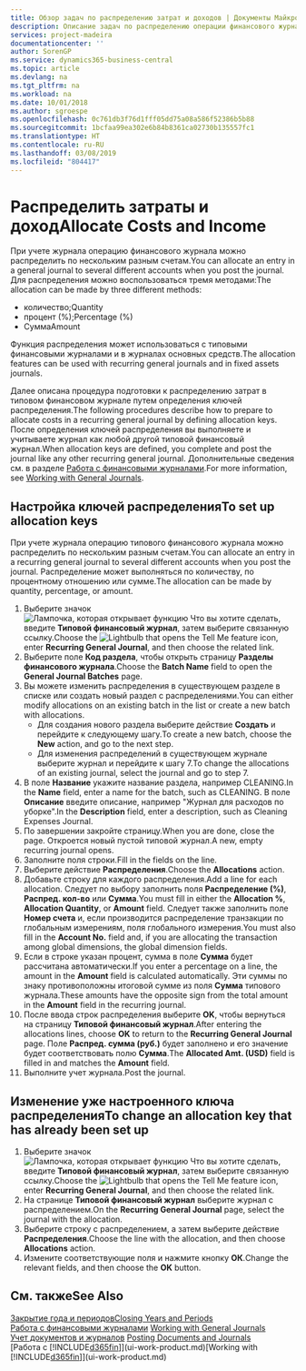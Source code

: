 ```yaml
---
title: Обзор задач по распределению затрат и доходов | Документы Майкрософт
description: Описание задач по распределению операции финансового журнала по нескольким разным счетам при учете журнала.
services: project-madeira
documentationcenter: ''
author: SorenGP
ms.service: dynamics365-business-central
ms.topic: article
ms.devlang: na
ms.tgt_pltfrm: na
ms.workload: na
ms.date: 10/01/2018
ms.author: sgroespe
ms.openlocfilehash: 0c761db3f76d1fff05dd75a08a586f52386b5b88
ms.sourcegitcommit: 1bcfaa99ea302e6b84b8361ca02730b135557fc1
ms.translationtype: HT
ms.contentlocale: ru-RU
ms.lasthandoff: 03/08/2019
ms.locfileid: "804417"
---
```

# <a name="allocate-costs-and-income"></a><span data-ttu-id="c5552-103">Распределить затраты и доход</span><span class="sxs-lookup"><span data-stu-id="c5552-103">Allocate Costs and Income</span></span>
<span data-ttu-id="c5552-104">При учете журнала операцию финансового журнала можно распределить по нескольким разным счетам.</span><span class="sxs-lookup"><span data-stu-id="c5552-104">You can allocate an entry in a general journal to several different accounts when you post the journal.</span></span> <span data-ttu-id="c5552-105">Для распределения можно воспользоваться тремя методами:</span><span class="sxs-lookup"><span data-stu-id="c5552-105">The allocation can be made by three different methods:</span></span>

* <span data-ttu-id="c5552-106">количество;</span><span class="sxs-lookup"><span data-stu-id="c5552-106">Quantity</span></span>
* <span data-ttu-id="c5552-107">процент (%);</span><span class="sxs-lookup"><span data-stu-id="c5552-107">Percentage (%)</span></span>
* <span data-ttu-id="c5552-108">Сумма</span><span class="sxs-lookup"><span data-stu-id="c5552-108">Amount</span></span>

<span data-ttu-id="c5552-109">Функция распределения может использоваться с типовыми финансовыми журналами и в журналах основных средств.</span><span class="sxs-lookup"><span data-stu-id="c5552-109">The allocation features can be used with recurring general journals and in fixed assets journals.</span></span>
<!--You can also distribute the cost or revenue of a line to an intercompany partner when you post a sales or purchase document. When you post the document, a line will be posted in your general journal, and a corresponding line will be created in the intercompany outbox.-->

<span data-ttu-id="c5552-110">Далее описана процедура подготовки к распределению затрат в типовом финансовом журнале путем определения ключей распределения.</span><span class="sxs-lookup"><span data-stu-id="c5552-110">The following procedures describe how to prepare to allocate costs in a recurring general journal by defining allocation keys.</span></span> <span data-ttu-id="c5552-111">После определения ключей распределения вы выполняете и учитываете журнал как любой другой типовой финансовый журнал.</span><span class="sxs-lookup"><span data-stu-id="c5552-111">When allocation keys are defined, you complete and post the journal like any other recurring general journal.</span></span> <span data-ttu-id="c5552-112">Дополнительные сведения см. в разделе [Работа с финансовыми журналами](ui-work-general-journals.md).</span><span class="sxs-lookup"><span data-stu-id="c5552-112">For more information, see [Working with General Journals](ui-work-general-journals.md).</span></span>

## <a name="to-set-up-allocation-keys"></a><span data-ttu-id="c5552-113">Настройка ключей распределения</span><span class="sxs-lookup"><span data-stu-id="c5552-113">To set up allocation keys</span></span>
<span data-ttu-id="c5552-114">При учете журнала операцию типового финансового журнала можно распределить по нескольким разным счетам.</span><span class="sxs-lookup"><span data-stu-id="c5552-114">You can allocate an entry in a recurring general journal to several different accounts when you post the journal.</span></span> <span data-ttu-id="c5552-115">Распределение может выполняться по количеству, по процентному отношению или сумме.</span><span class="sxs-lookup"><span data-stu-id="c5552-115">The allocation can be made by quantity, percentage, or amount.</span></span>
1. <span data-ttu-id="c5552-116">Выберите значок ![Лампочка, которая открывает функцию Что вы хотите сделать](media/ui-search/search_small.png "Что вы хотите сделать"), введите **Типовой финансовый журнал**, затем выберите связанную ссылку.</span><span class="sxs-lookup"><span data-stu-id="c5552-116">Choose the ![Lightbulb that opens the Tell Me feature](media/ui-search/search_small.png "Tell me what you want to do") icon, enter **Recurring General Journal**, and then choose the related link.</span></span>
2. <span data-ttu-id="c5552-117">Выберите поле **Код раздела**, чтобы открыть страницу **Разделы финансового журнала**.</span><span class="sxs-lookup"><span data-stu-id="c5552-117">Choose the **Batch Name** field to open the **General Journal Batches** page.</span></span>
3. <span data-ttu-id="c5552-118">Вы можете изменить распределения в существующем разделе в списке или создать новый раздел с распределениями.</span><span class="sxs-lookup"><span data-stu-id="c5552-118">You can either modify allocations on an existing batch in the list or create a new batch with allocations.</span></span>
   * <span data-ttu-id="c5552-119">Для создания нового раздела выберите действие **Создать** и перейдите к следующему шагу.</span><span class="sxs-lookup"><span data-stu-id="c5552-119">To create a new batch, choose the **New** action, and go to the next step.</span></span>
   * <span data-ttu-id="c5552-120">Для изменения распределений в существующем журнале выберите журнал и перейдите к шагу 7.</span><span class="sxs-lookup"><span data-stu-id="c5552-120">To change the allocations of an existing journal, select the journal and go to step 7.</span></span>    
4. <span data-ttu-id="c5552-121">В поле **Название** укажите название раздела, например CLEANING.</span><span class="sxs-lookup"><span data-stu-id="c5552-121">In the **Name** field, enter a name for the batch, such as CLEANING.</span></span> <span data-ttu-id="c5552-122">В поле **Описание** введите описание, например "Журнал для расходов по уборке".</span><span class="sxs-lookup"><span data-stu-id="c5552-122">In the **Description** field, enter a description, such as Cleaning Expenses Journal.</span></span>
5. <span data-ttu-id="c5552-123">По завершении закройте страницу.</span><span class="sxs-lookup"><span data-stu-id="c5552-123">When you are done, close the page.</span></span> <span data-ttu-id="c5552-124">Откроется новый пустой типовой журнал.</span><span class="sxs-lookup"><span data-stu-id="c5552-124">A new, empty recurring journal opens.</span></span>
6. <span data-ttu-id="c5552-125">Заполните поля строки.</span><span class="sxs-lookup"><span data-stu-id="c5552-125">Fill in the fields on the line.</span></span>
7. <span data-ttu-id="c5552-126">Выберите действие **Распределения**.</span><span class="sxs-lookup"><span data-stu-id="c5552-126">Choose the **Allocations** action.</span></span>
8. <span data-ttu-id="c5552-127">Добавьте строку для каждого распределения.</span><span class="sxs-lookup"><span data-stu-id="c5552-127">Add a line for each allocation.</span></span> <span data-ttu-id="c5552-128">Следует по выбору заполнить поля **Распределение (%)**, **Распред. кол-во** или **Сумма**.</span><span class="sxs-lookup"><span data-stu-id="c5552-128">You must fill in either the **Allocation %**, **Allocation Quantity**, or **Amount** field.</span></span> <span data-ttu-id="c5552-129">Следует также заполнить поле **Номер счета** и, если производится распределение транзакции по глобальным измерениям, поля глобального измерения.</span><span class="sxs-lookup"><span data-stu-id="c5552-129">You must also fill in the **Account No.** field and, if you are allocating the transaction among global dimensions, the global dimension fields.</span></span>
9. <span data-ttu-id="c5552-130">Если в строке указан процент, сумма в поле **Сумма** будет рассчитана автоматически.</span><span class="sxs-lookup"><span data-stu-id="c5552-130">If you enter a percentage on a line, the amount in the **Amount** field is calculated automatically.</span></span> <span data-ttu-id="c5552-131">Эти суммы по знаку противоположны итоговой сумме из поля **Сумма** типового журнала.</span><span class="sxs-lookup"><span data-stu-id="c5552-131">These amounts have the opposite sign from the total amount in the **Amount** field in the recurring journal.</span></span>
10. <span data-ttu-id="c5552-132">После ввода строк распределения выберите **OK**, чтобы вернуться на страницу **Типовой финансовый журнал**.</span><span class="sxs-lookup"><span data-stu-id="c5552-132">After entering the allocations lines, choose **OK** to return to the **Recurring General Journal** page.</span></span> <span data-ttu-id="c5552-133">Поле **Распред. сумма (руб.)** будет заполнено и его значение будет соответствовать полю **Сумма**.</span><span class="sxs-lookup"><span data-stu-id="c5552-133">The **Allocated Amt. (USD)** field is filled in and matches the **Amount** field.</span></span>
11. <span data-ttu-id="c5552-134">Выполните учет журнала.</span><span class="sxs-lookup"><span data-stu-id="c5552-134">Post the journal.</span></span>

## <a name="to-change-an-allocation-key-that-has-already-been-set-up"></a><span data-ttu-id="c5552-135">Изменение уже настроенного ключа распределения</span><span class="sxs-lookup"><span data-stu-id="c5552-135">To change an allocation key that has already been set up</span></span>
1. <span data-ttu-id="c5552-136">Выберите значок ![Лампочка, которая открывает функцию Что вы хотите сделать](media/ui-search/search_small.png "Что вы хотите сделать"), введите **Типовой финансовый журнал**, затем выберите связанную ссылку.</span><span class="sxs-lookup"><span data-stu-id="c5552-136">Choose the ![Lightbulb that opens the Tell Me feature](media/ui-search/search_small.png "Tell me what you want to do") icon, enter **Recurring General Journal**, and then choose the related link.</span></span>
2. <span data-ttu-id="c5552-137">На странице **Типовой финансовый журнал** выберите журнал с распределением.</span><span class="sxs-lookup"><span data-stu-id="c5552-137">On the **Recurring General Journal** page, select the journal with the allocation.</span></span>
3. <span data-ttu-id="c5552-138">Выберите строку с распределением, а затем выберите действие **Распределения**.</span><span class="sxs-lookup"><span data-stu-id="c5552-138">Choose the line with the allocation, and then choose **Allocations** action.</span></span>
4. <span data-ttu-id="c5552-139">Измените соответствующие поля и нажмите кнопку **ОК**.</span><span class="sxs-lookup"><span data-stu-id="c5552-139">Change the relevant fields, and then choose the **OK** button.</span></span>

## <a name="see-also"></a><span data-ttu-id="c5552-140">См. также</span><span class="sxs-lookup"><span data-stu-id="c5552-140">See Also</span></span>
[<span data-ttu-id="c5552-141">Закрытие года и периодов</span><span class="sxs-lookup"><span data-stu-id="c5552-141">Closing Years and Periods</span></span>](year-close-years-periods.md)  
<span data-ttu-id="c5552-142">[Работа с финансовыми журналами](ui-work-general-journals.md)  </span><span class="sxs-lookup"><span data-stu-id="c5552-142">[Working with General Journals](ui-work-general-journals.md)  </span></span>  
<span data-ttu-id="c5552-143">[Учет документов и журналов](ui-post-documents-journals.md)  </span><span class="sxs-lookup"><span data-stu-id="c5552-143">[Posting Documents and Journals](ui-post-documents-journals.md)  </span></span>  
<span data-ttu-id="c5552-144">[Работа с [!INCLUDE[d365fin](includes/d365fin_md.md)]](ui-work-product.md)</span><span class="sxs-lookup"><span data-stu-id="c5552-144">[Working with [!INCLUDE[d365fin](includes/d365fin_md.md)]](ui-work-product.md)</span></span>
